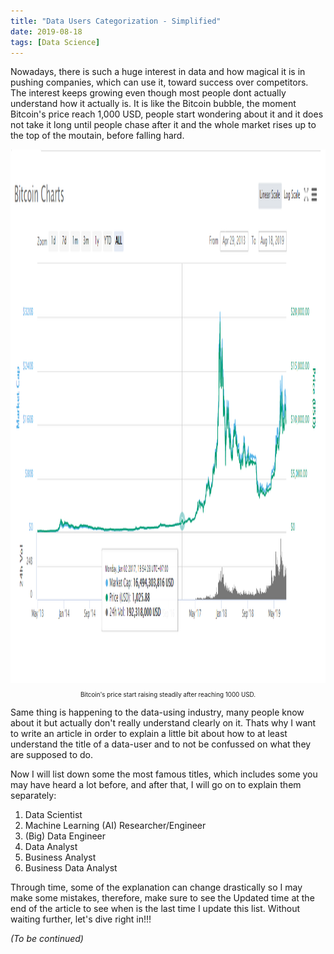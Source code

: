 ```yaml
---
title: "Data Users Categorization - Simplified"
date: 2019-08-18
tags: [Data Science]
---
```


Nowadays, there is such a huge interest in data and how magical it is in pushing companies, which can use it, toward success over competitors. The interest keeps growing even though most people dont actually understand how it actually is. It is like the Bitcoin bubble, the moment Bitcoin's price reach 1,000 USD, people start wondering about it and it does not take it long until people chase after it and the whole market rises up to the top of the moutain, before falling hard. 

<img src="/images/data-categorization/bitcoin.png" alt="Bitcoin Price Change" title="Bitcoin Price Change" width="1280" height="854" class="image-popup"/>
<p align="center" style="font-size: 70%;"> Bitcoin's price start raising steadily after reaching 1000 USD.</p>

Same thing is happening to the data-using industry, many people know about it but actually don't really understand clearly on it. Thats why I want to write an article in order to explain a little bit about how to at least understand the title of a data-user and to not be confussed on what they are supposed to do.

Now I will list down some the most famous titles, which includes some you may have heard a lot before, and after that, I will go on to explain them separately: 

1. Data Scientist
2. Machine Learning (AI)  Researcher/Engineer
3. (Big) Data Engineer
4. Data Analyst
5. Business Analyst
6. Business Data Analyst 


Through time, some of the explanation can change drastically so I may make some mistakes, therefore, make sure to see the Updated time at the end of the article to see when is the last time I update this list. Without waiting further, let's dive right in!!!


*(To be continued)*
